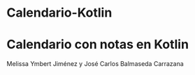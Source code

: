 # Calendario-Kotlin
# Calendario con notas en Kotlin 
Melissa Ymbert Jiménez y José Carlos Balmaseda Carrazana 
